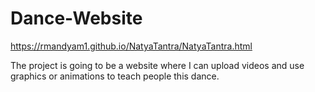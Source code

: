 # Dance-Website
https://rmandyam1.github.io/NatyaTantra/NatyaTantra.html

The project is going to be a website where I can upload videos and use graphics or animations to teach people this dance.
